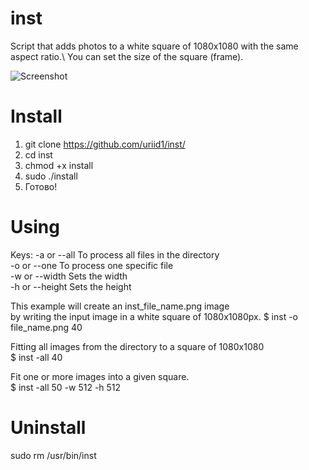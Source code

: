 # inst
Script that adds photos to a white square of 1080x1080 with the same aspect ratio.\ You can set the size of the square (frame).

![Screenshot](https://cs03.spac.me/f/087069048125087123181077169255042197255015203119156239075033085175/1605032965/83313815/0/1c23f2872be04f20f97a158685030346/inst-spaces.im.png)

# Install
1) git clone https://github.com/uriid1/inst/<br />
2) cd inst
3) chmod +x install
4) sudo ./install
5) Готово!

# Using
Keys:
-a or --all  To process all files in the directory\
-o or --one  To process one specific file\
-w or --width  Sets the width\
-h or --height  Sets the height

This example will create an inst_file_name.png image\
by writing the input image in a white square of 1080x1080px.
$ inst -o file_name.png 40

Fitting all images from the directory to a square of 1080x1080\
$ inst -all 40

Fit one or more images into a given square.\
$ inst -all 50 -w 512 -h 512

# Uninstall
sudo rm /usr/bin/inst
